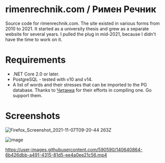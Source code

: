 # rimenrechnik.com / Римен Речник

Source code for rimenrechnik.com.
The site existed in various forms from 2010 to 2021.
It started as a university thesis and grew as a separate website for several years. 
I pulled the plug in mid-2021, because I didn't have the time to work on it.

# Requirements
* .NET Core 2.0 or later.
* PostgreSQL - tested with v10 and v14.
* A list of words and their stresses that can be imported to the PG database. Thanks to [Читанка](https://rechnik.chitanka.info/about) for their efforts in compiling one. Go support them.

# Screenshots

![Firefox_Screenshot_2021-11-07T09-20-44 263Z](https://user-images.githubusercontent.com/590590/140640423-5fb2aa4e-b434-492a-bba0-efafcdf72f20.png)

![image](https://user-images.githubusercontent.com/590590/140640589-cf06e501-231c-42c5-9d9a-4591a973c8c2.png)

https://user-images.githubusercontent.com/590590/140640864-6b426dbb-a491-4315-81d5-ee4a0ee21c56.mp4
